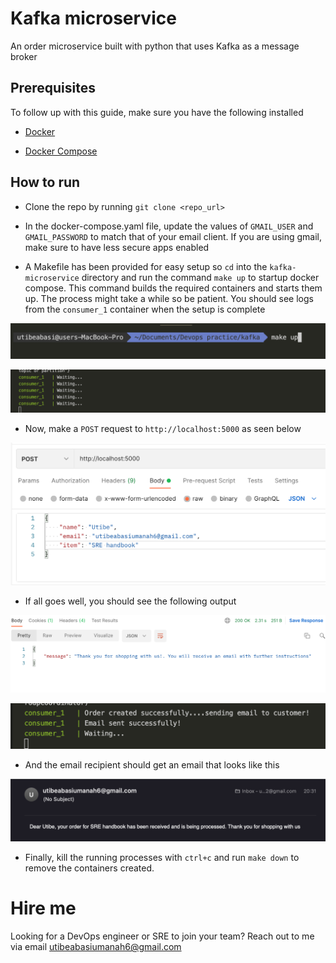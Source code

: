 # Kafka microservice

An order microservice built with python that uses Kafka as a message broker

## Prerequisites

To follow up with this guide, make sure you have the following installed

- [Docker](https://docs.docker.com/get-docker/)

- [Docker Compose](https://docs.docker.com/compose/install/)

## How to run

- Clone the repo by running `git clone <repo_url>`

- In the docker-compose.yaml file, update the values of `GMAIL_USER` and `GMAIL_PASSWORD` to match that of your email client. If you are using gmail, make sure to have less secure apps enabled

- A Makefile has been provided for easy setup so `cd` into the `kafka-microservice` directory and run the command `make up` to startup docker compose. This command builds the required containers and starts them up. The process might take a while so be patient. You should see logs from the `consumer_1` container when the setup is complete

![image1](images/image1.png)

![image2](images/image2.png)

- Now, make a `POST` request to `http://localhost:5000` as seen below

![image3](images/image3.png)

- If all goes well, you should see the following output

![image3](images/image4.png)

![image3](images/image5.png)

- And the email recipient should get an email that looks like this

![image3](images/image6.png)

- Finally, kill the running processes with `ctrl+c` and run `make down` to remove the containers created.

# Hire me

Looking for a DevOps engineer or SRE to join your team? Reach out to me via email [utibeabasiumanah6@gmail.com](mailto:utibeabasiumanah6@gmail.com)